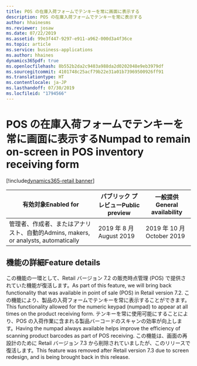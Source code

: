 ```yaml
---
title: POS の在庫入荷フォームでテンキーを常に画面に表示する
description: POS の在庫入荷フォームでテンキーを常に表示する
author: hhainesms
ms.reviewer: josaw
ms.date: 07/22/2019
ms.assetid: 99e3f447-9297-e911-a962-000d3a4f36ce
ms.topic: article
ms.service: business-applications
ms.author: hhaines
dynamics365pdf: true
ms.openlocfilehash: 8b552b2da2c9403a988da2d0202048e9eb3979df
ms.sourcegitcommit: 4101748c25acf79b22e31a01b73969500926ff91
ms.translationtype: HT
ms.contentlocale: ja-JP
ms.lasthandoff: 07/30/2019
ms.locfileid: "1794566"
---
```

# <a name="numpad-to-remain-on-screen-in-pos-inventory-receiving-form"></a><span data-ttu-id="f7417-103">POS の在庫入荷フォームでテンキーを常に画面に表示する</span><span class="sxs-lookup"><span data-stu-id="f7417-103">Numpad to remain on-screen in POS inventory receiving form</span></span>
[!include[dynamics365-retail banner](../includes/dynamics365-retail.md)]

| <span data-ttu-id="f7417-104">有効対象</span><span class="sxs-lookup"><span data-stu-id="f7417-104">Enabled for</span></span>    |  <span data-ttu-id="f7417-105">パブリック プレビュー</span><span class="sxs-lookup"><span data-stu-id="f7417-105">Public preview</span></span> | <span data-ttu-id="f7417-106">一般提供</span><span class="sxs-lookup"><span data-stu-id="f7417-106">General availability</span></span> | 
| ---------- | ---------- |---------- |
|<span data-ttu-id="f7417-107">管理者、作成者、またはアナリスト、自動的</span><span class="sxs-lookup"><span data-stu-id="f7417-107">Admins, makers, or analysts, automatically</span></span>|<span data-ttu-id="f7417-108">2019 年 8 月</span><span class="sxs-lookup"><span data-stu-id="f7417-108">August 2019</span></span>| <span data-ttu-id="f7417-109">2019 年 10 月</span><span class="sxs-lookup"><span data-stu-id="f7417-109">October 2019</span></span>|






## <a name="feature-details"></a><span data-ttu-id="f7417-110">機能の詳細</span><span class="sxs-lookup"><span data-stu-id="f7417-110">Feature details</span></span>
<!--feature detail start -->
<span data-ttu-id="f7417-111">この機能の一環として、Retail バージョン 7.2 の販売時点管理 (POS) で提供されていた機能が復活します。</span><span class="sxs-lookup"><span data-stu-id="f7417-111">As part of this feature, we will bring back functionality that was available in point of sale (POS) in Retail version 7.2.</span></span> <span data-ttu-id="f7417-112">この機能により、製品の入荷フォームでテンキーを常に表示することができます。</span><span class="sxs-lookup"><span data-stu-id="f7417-112">This functionality allowed for the numeric keypad (numpad) to appear at all times on the product receiving form.</span></span> <span data-ttu-id="f7417-113">テンキーを常に使用可能にすることにより、POS の入荷作業に含まれる製品バーコードのスキャンの効率が向上します。</span><span class="sxs-lookup"><span data-stu-id="f7417-113">Having the numpad always available helps improve the efficiency of scanning product barcodes as part of POS receiving.</span></span> <span data-ttu-id="f7417-114">この機能は、画面の再設計のために Retail バージョン 7.3 から削除されていましたが、このリリースで復活します。</span><span class="sxs-lookup"><span data-stu-id="f7417-114">This feature was removed after Retail version 7.3 due to screen redesign, and is being brought back in this release.</span></span>
<!--feature detail end -->











